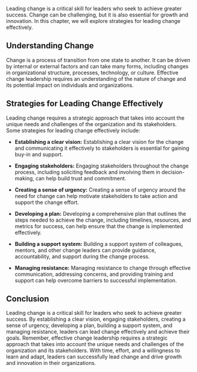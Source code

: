 
Leading change is a critical skill for leaders who seek to achieve greater success. Change can be challenging, but it is also essential for growth and innovation. In this chapter, we will explore strategies for leading change effectively.

Understanding Change
--------------------

Change is a process of transition from one state to another. It can be driven by internal or external factors and can take many forms, including changes in organizational structure, processes, technology, or culture. Effective change leadership requires an understanding of the nature of change and its potential impact on individuals and organizations.

Strategies for Leading Change Effectively
-----------------------------------------

Leading change requires a strategic approach that takes into account the unique needs and challenges of the organization and its stakeholders. Some strategies for leading change effectively include:

* **Establishing a clear vision:** Establishing a clear vision for the change and communicating it effectively to stakeholders is essential for gaining buy-in and support.

* **Engaging stakeholders:** Engaging stakeholders throughout the change process, including soliciting feedback and involving them in decision-making, can help build trust and commitment.

* **Creating a sense of urgency:** Creating a sense of urgency around the need for change can help motivate stakeholders to take action and support the change effort.

* **Developing a plan:** Developing a comprehensive plan that outlines the steps needed to achieve the change, including timelines, resources, and metrics for success, can help ensure that the change is implemented effectively.

* **Building a support system:** Building a support system of colleagues, mentors, and other change leaders can provide guidance, accountability, and support during the change process.

* **Managing resistance:** Managing resistance to change through effective communication, addressing concerns, and providing training and support can help overcome barriers to successful implementation.

Conclusion
----------

Leading change is a critical skill for leaders who seek to achieve greater success. By establishing a clear vision, engaging stakeholders, creating a sense of urgency, developing a plan, building a support system, and managing resistance, leaders can lead change effectively and achieve their goals. Remember, effective change leadership requires a strategic approach that takes into account the unique needs and challenges of the organization and its stakeholders. With time, effort, and a willingness to learn and adapt, leaders can successfully lead change and drive growth and innovation in their organizations.
